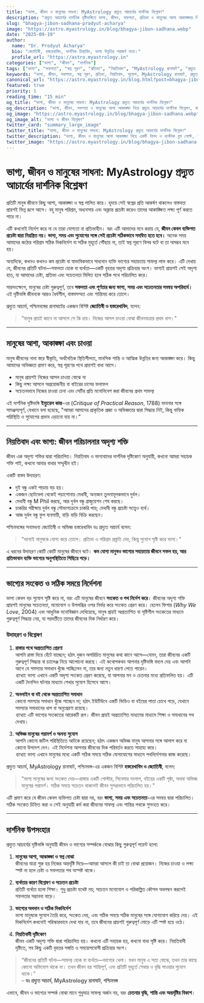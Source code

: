```yaml
---
title: "ভাগ্য, জীবন ও মানুষের সাধনা: MyAstrology প্রদ্যুত আচার্যের দার্শনিক বিশ্লেষণ"
description: "প্রদ্যুত আচার্যের দার্শনিক দৃষ্টিভঙ্গিতে ভাগ্য, জীবন, সফলতা, প্রতিভা ও মানুষের আশা আকাঙ্ক্ষার বিশদ বিশ্লেষণ। বাস্তব উদাহরণ ও দার্শনিক রেফারেন্সসহ একটি বৃহৎ ব্লগ পোস্ট।"
slug: "bhagya-jibon-sadhana-pradyut-acharya"
image: "https://astro.myastrology.in/blog/bhagya-jibon-sadhana.webp"
date: "2025-09-19"
author:
  name: "Dr. Prodyut Acharya"
  bio: "জ্যোতিষী, হস্তরেখাবিদ, দার্শনিক চিন্তাবিদ, ভাগ্য উন্নতির পরামর্শ দাতা।"
  profile_url: "https://astro.myastrology.in"
categories: ["ভাগ্য", "জীবন", "দার্শনিক"]
tags: ["ভাগ্য", "সফলতা", "স্বপ্ন পূরণ", "প্রতিভা", "নিয়তিবাদ", "MyAstrology রানাঘাট", "প্রদ্যুত আচার্য", "পশ্চিমবঙ্গ", "হস্তরেখাবিদ", "জ্যোতিষী"]
keywords: "ভাগ্য, জীবন, সফলতা, স্বপ্ন পূরণ, প্রতিভা, নিয়তিবাদ, সুযোগ, MyAstrology রানাঘাট, প্রদ্যুত আচার্য, পশ্চিমবঙ্গ, হস্তরেখাবিদ, জ্যোতিষী"
canonical_url: "https://astro.myastrology.in/blog.html?post=bhagya-jibon-sadhana-pradyut-acharya"
featured: true
priority: 1
reading_time: "15 min"
og_title: "ভাগ্য, জীবন ও মানুষের সাধনা: MyAstrology প্রদ্যুত আচার্যের দার্শনিক বিশ্লেষণ"
og_description: "ভাগ্য, জীবন, সফলতা ও মানুষের আশা আকাঙ্ক্ষা নিয়ে প্রদ্যুত আচার্যের দার্শনিক বিশ্লেষণ, বাস্তব উদাহরণ ও দার্শনিক রেফারেন্সসহ।"
og_image: "https://astro.myastrology.in/blog/bhagya-jibon-sadhana.webp"
og_image_alt: "ভাগ্য ও জীবন বিশ্লেষণ"
twitter_card: "summary_large_image"
twitter_title: "ভাগ্য, জীবন ও মানুষের সাধনা: MyAstrology প্রদ্যুত আচার্যের দার্শনিক বিশ্লেষণ"
twitter_description: "ভাগ্য, জীবন ও মানুষের আশা আকাঙ্ক্ষা নিয়ে একটি বিশদ ও দার্শনিক ব্লগ পোস্ট, বাস্তব উদাহরণ ও রেফারেন্সসহ।"
twitter_image: "https://astro.myastrology.in/blog/bhagya-jibon-sadhana.webp"
---
```



# ভাগ্য, জীবন ও মানুষের সাধনা: MyAstrology প্রদ্যুত আচার্যের দার্শনিক বিশ্লেষণ

প্রতিটি মানুষ জীবনে কিছু আশা, আকাঙ্ক্ষা ও স্বপ্ন লালিত করে। হৃদয়ে সেই স্বপ্নের প্রতি আকর্ষণ থাকলেও বাস্তবতা প্রায়শই ভিন্ন রূপে আসে। বহু মানুষ পরিশ্রম, অধ্যবসায় এবং অক্লান্ত প্রচেষ্টা করেও তাদের আকাঙ্ক্ষিত লক্ষ্য পূর্ণ করতে পারে না।  

এটি কখনোই নির্দেশ করে না যে তারা যোগ্যতা বা প্রতিভাহীন। বরং এটি আমাদের মনে করায় যে, **জীবন কেবল ব্যক্তিগত প্রচেষ্টা দ্বারা নিয়ন্ত্রিত নয়। ভাগ্য, সময় এবং সুযোগের সঙ্গে সেই প্রচেষ্টা সঠিকভাবে সমন্বিত হতে হবে।** অনেক সময় আমাদের কঠোর পরিশ্রম সঠিক দিকনির্দেশ বা সঠিক মুহূর্তে পৌঁছায় না, তাই স্বপ্ন পূরণে বিলম্ব ঘটে বা তা অসম্ভব মনে হয়।  

অন্যদিকে, কখনও কখনও কম প্রচেষ্টা বা স্বাভাবিকভাবে সাধ্যবান ব্যক্তি ভাগ্যের সহায়তায় সাফল্য লাভ করে। এটি দেখায় যে, জীবনের প্রতিটি ঘটনা—সফলতা হোক বা ব্যর্থতা—একটি বৃহত্তর অদৃশ্য প্রক্রিয়ার অংশ। ভাগ্যই প্রায়শই সেই অদৃশ্য হাত, যা আমাদের চেষ্টা, প্রতিভা এবং সচেতনতা মিলিত হলে সঠিক পথে পরিচালিত করে।  

সারসংক্ষেপে, মানুষের চেষ্টা গুরুত্বপূর্ণ, তবে **সফলতা এবং পূর্ণতার জন্য ভাগ্য, সময় এবং সচেতনতার সমন্বয় অপরিহার্য।** এই দৃষ্টিভঙ্গি জীবনকে আরও ধৈর্যশীল, বাস্তবসম্মত এবং শান্তিময় করে তোলে।


প্রদ্যুত আচার্য, পশ্চিমবঙ্গের রানাঘাটের একজন বিশিষ্ট **জ্যোতিষী ও হস্তরেখাবিদ**, বলেন:  
> "মানুষ প্রায়ই জানে না আসলে সে কি চায়। নিজের আসল চাওয়া বোঝা জীবনযাত্রার প্রথম ধাপ।"

---

## মানুষের আশা, আকাঙ্ক্ষা এবং চাওয়া

মানুষ জীবনের নানা স্তরে স্বীকৃতি, অর্থনৈতিক স্থিতিশীলতা, মানসিক শান্তি ও আত্মিক উন্নতির জন্য আকাঙ্ক্ষা করে। কিন্তু আমাদের অভিজ্ঞতা প্রমাণ করে, স্বপ্ন পূরণের পথে প্রায়শই বাধা আসে।  

- মানুষ প্রায়শই নিজের আসল চাওয়া বোঝে না  
- কিছু লক্ষ্য আসলে অপ্রয়োজনীয় বা বাইরের চাপের ফলাফল  
- সচেতনভাবে নিজের চাওয়া চেনা এবং সেটির প্রতি মনোনিবেশ করা জীবনের প্রথম সাফল্য  

এই দার্শনিক দৃষ্টিভঙ্গি **ইম্যুয়েল কান্ত**-এর (*Critique of Practical Reason*, 1788) ভাবনার সঙ্গে সামঞ্জস্যপূর্ণ, যেখানে বলা হয়েছে, "আমরা আমাদের প্রাকৃতিক প্রজ্ঞা ও অভিজ্ঞতার দ্বারা সিদ্ধান্ত নিই, কিন্তু বাহ্যিক পরিস্থিতি ও সুযোগের প্রভাব এড়ানো যায় না।"

---

## নিয়তিবাদ এবং ভাগ্য: জীবন পরিচালনার অদৃশ্য শক্তি

জীবন এক অদৃশ্য শক্তির দ্বারা পরিচালিত। নিয়তিবাদ ও ভাগ্যবাদের দার্শনিক দৃষ্টিকোণ অনুযায়ী, কখনো আমরা সহায়ক শক্তি পাই, কখনো আবার বাধার সম্মুখীন হই।  

একটি বাস্তব উদাহরণ:  

- দুই বন্ধু একই পাড়ায় বড় হয়।  
- একজন ছোটবেলা থেকেই পড়াশোনায় মেধাবী, অন্যজন তুলনামূলকভাবে দুর্বল।  
- মেধাবী বন্ধু M Phil করছে, আর দুর্বল বন্ধু গ্রাজুয়েশন শেষ করছে।  
- চাকরির পরীক্ষায় দুর্বল বন্ধু সৌভাগ্যক্রমে চাকরি পায়; মেধাবী বন্ধু প্রচেষ্টা সত্ত্বেও ব্যর্থ।  
- আজ দুর্বল বন্ধু ফুল ব্যবসায়ী, বাড়ি বাড়ি বিক্রি করছেন।  

পশ্চিমবঙ্গের সনামধন্য জ্যোতিষী ও অভিজ্ঞ হস্তরেখাবিদ ডঃ প্রদ্যুত আচার্য বলেন:  
> "ভাগ্যই মানুষকে যোগ্য করে তোলে। প্রতিভা ও পরিশ্রম প্রস্তুতি দেয়, কিন্তু সুযোগ সৃষ্টি করে ভাগ্য।"

এ ধরনের উদাহরণ কোটি কোটি মানুষের জীবনে ঘটে। **কম যোগ্য মানুষও ভাগ্যের সহায়তায় জীবনে সফল হয়, আর প্রতিভাবান ব্যক্তি ভাগ্যের অনুপস্থিতিতে পিছিয়ে পড়ে।**  

---

## ভাগ্যের সংকেত ও সঠিক সময়ে নির্দেশনা

ভাগ্য কেবল বড় সুযোগ সৃষ্টি করে না, বরং এটি মানুষের জীবনে **সংকেত ও পথ নির্দেশ করে**। জীবনের অদৃশ্য শক্তি প্রায়শই মানুষের সচেতনতা, মনোযোগ ও উপলব্ধির ওপর নির্ভর করে সংকেত প্রেরণ করে। হেলেন ফিশার (*Why We Love*, 2004) এবং আধুনিক মনোবিজ্ঞান দেখিয়েছে, মানুষ প্রায়ই অপ্রত্যাশিত বা সৃষ্টিশীল সংকেতের মাধ্যমে গুরুত্বপূর্ণ সিদ্ধান্ত নেয়, যা পরবর্তীতে তাদের জীবনের দিক নির্ধারণ করে।  

### উদাহরণ ও বিশ্লেষণ

1. **রাস্তার পথে অপ্রত্যাশিত প্রেরণা**  
   আপনি রাস্তা দিয়ে হেঁটে যাচ্ছেন; হঠাৎ দুজন অপরিচিত মানুষের কথা কানে আসে—যেমন, তারা জীবনের একটি গুরুত্বপূর্ণ সিদ্ধান্ত বা চ্যালেঞ্জ নিয়ে আলোচনা করছে। এই কথোপকথন আপনার দৃষ্টিভঙ্গি বদলে দেয় এবং আপনি আগে যে সমস্যার সমাধান খুঁজে পাচ্ছিলেন না, তার জন্য নতুন ধারণা পেতে পারেন।  
   *ব্যাখ্যা:* ভাগ্য এখানে একটি অদৃশ্য সংকেত প্রেরণ করেছে, যা আপনার মন ও চেতনার মধ্যে প্রতিফলিত হয়। এটি একটি দৈনন্দিন ঘটনার মাধ্যমে শেখার সুযোগ হিসেবে আসে।  

2. **অনলাইন বা বই থেকে অপ্রত্যাশিত সমাধান**  
   কোনো সমস্যার সমাধান খুঁজে পাচ্ছেন না; হঠাৎ ইউটিউবে একটি ভিডিও বা বইয়ের পাতা চোখে পড়ে, যেখানে সমস্যার সমাধানের ধাপ বা অনুপ্রেরণা রয়েছে।  
   *ব্যাখ্যা:* এটি ভাগ্যের সংকেতের আরেকটি রূপ। জীবন প্রায়ই অপ্রত্যাশিত মাধ্যমের মাধ্যমে শিক্ষা ও সমাধানের পথ দেখায়।  

3. **অভিজ্ঞ মানুষের পরামর্শ ও অনন্য সুযোগ**  
   আপনি কোনো জটিল পরিস্থিতিতে আটকে রয়েছেন; হঠাৎ একজন অভিজ্ঞ মানুষ আপনার সঙ্গে আলাপ করে বা কোনো উপদেশ দেন। এই নির্দেশনা আপনার জীবনের দিক পরিবর্তন করতে সাহায্য করে।  
   *ব্যাখ্যা:* ভাগ্য এখানে মানুষের মধ্যে একটি সঠিক সময়ে সঠিক যোগাযোগের মাধ্যমে পথনির্দেশনার কাজ করেছে।  

প্রদ্যুত আচার্য, MyAstrology রানাঘাট, পশ্চিমবঙ্গ-এর একজন বিশিষ্ট **হস্তরেখাবিদ ও জ্যোতিষী**, বলেন:  
> "ভাগ্য মানুষের জন্য সংকেত দেয়—রাস্তার একটি পোস্টার, সিনেমার সংলাপ, বইয়ের একটি পৃষ্ঠা, অথবা অভিজ্ঞ মানুষের পরামর্শ। সঠিক সময়ে সচেতন থাকলেই জীবন সুন্দরভাবে পরিচালিত হয়।"

এটি প্রমাণ করে যে জীবন কেবল ব্যক্তিগত চেষ্টা দ্বারা নয়, বরং **ভাগ্য, সময় এবং সচেতনতা**-এর সমন্বয় দ্বারা পরিচালিত। সঠিক সংকেত চিহ্নিত করা ও সেই অনুযায়ী কর্ম করা জীবনের সাফল্য এবং শান্তির পথকে সুসংহত করে।  

---

## দার্শনিক উপসংহার

প্রদ্যুত আচার্যের দৃষ্টিভঙ্গি অনুযায়ী জীবন ও ভাগ্যের সম্পর্ককে বোঝার কিছু গুরুত্বপূর্ণ পয়েন্ট হলো:

1. **মানুষের আশা, আকাঙ্ক্ষা ও স্বপ্ন বোঝা**  
   জীবনের যাত্রা শুরু হয় নিজের অন্তর্দৃষ্টি দিয়ে—আমরা আসলে কী চাই তা বোঝা প্রয়োজন। নিজের চাওয়া ও লক্ষ্য স্পষ্ট না হলে চেষ্টা ও সফলতার পথ অস্পষ্ট থাকে।  

2. **ব্যর্থতার কারণ বিশ্লেষণ ও সচেতন প্রচেষ্টা**  
   প্রতিটি ব্যর্থতা হলো শিক্ষা। শুধু প্রচেষ্টা যথেষ্ট নয়; সচেতন মনোযোগ ও পরিকল্পিত কৌশল অবলম্বন করলেই সফলতার সম্ভাবনা বাড়ে।  

3. **ভাগ্যের অবদান ও সঠিক দিকনির্দেশ**  
   ভাগ্য মানুষকে সুযোগ তৈরি করে, সংকেত দেয়, এবং সঠিক সময়ে সঠিক মানুষের সঙ্গে যোগাযোগ করিয়ে দেয়। এই দিকনির্দেশ কখনোই পরিস্কারভাবে দেখা যায় না, তবে জীবনের প্রায়শই গুরুত্বপূর্ণ মোড়ে এটি স্পষ্ট হয়ে ওঠে।  

4. **নিয়তিবাদী দৃষ্টিকোণ**  
   জীবন একটি অদৃশ্য শক্তি দ্বারা পরিচালিত হয়। কখনো এটি সহায়ক হয়, কখনো বাধা সৃষ্টি করে। নিয়তিবাদী দৃষ্টিতে, সব কিছু একটি বৃহত্তর সঙ্গতি ও সময়োপযোগী প্রক্রিয়ার অংশ।  

> “জীবনের প্রতিটি ঘটনা—সাফল্য হোক বা ব্যর্থতা—ভাগ্যের খেলা। যখন মানুষ এ সত্য বোঝে, তখন তার কাছে কোনো অভিযোগ থাকে না। তখন জীবন হয় শান্তিপূর্ণ, এবং প্রতিটি মুহূর্তে শেখার ও বৃদ্ধি পাওয়ার সুযোগ থাকে।”  
> – **ডঃ প্রদ্যুত আচার্য, MyAstrology রানাঘাট, পশ্চিমবঙ্গ**

এভাবে, জীবন ও ভাগ্যের সম্পর্ক বোঝা মানে শুধুমাত্র সাফল্য অর্জন নয়, বরং **চেতনার বৃদ্ধি, শান্তি এবং অন্তর্দৃষ্টির বিকাশ**।
